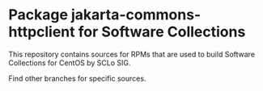 # Package jakarta-commons-httpclient for Software Collections

This repository contains sources for RPMs that are used
to build Software Collections for CentOS by SCLo SIG.

Find other branches for specific sources.
